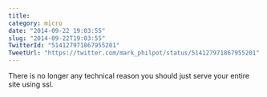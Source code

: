 ```yaml
---
title: 
category: micro
date: "2014-09-22 19:03:55"
slug: "2014-09-22T19:03:55"
TwitterId: "514127971867955201"
TweetUrl: "https://twitter.com/mark_philpot/status/514127971867955201"
---
```


There is no longer any technical reason you should just serve your entire site
using ssl.
